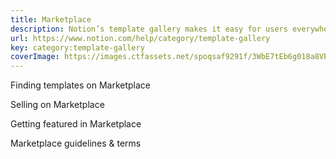 ```yaml
---
title: Marketplace
description: Notion’s template gallery makes it easy for users everywhere to build anything. Here, you can learn how to use or create a template.
url: https://www.notion.com/help/category/template-gallery
key: category:template-gallery
coverImage: https://images.ctfassets.net/spoqsaf9291f/3WbE7tEb6g018a8VEPOspz/17c37a6033be5aa8e7c68149934e1000/Template_Gallery_-_Chapter_Hero.png
---
```


Finding templates on Marketplace

Selling on Marketplace

Getting featured in Marketplace

Marketplace guidelines & terms
